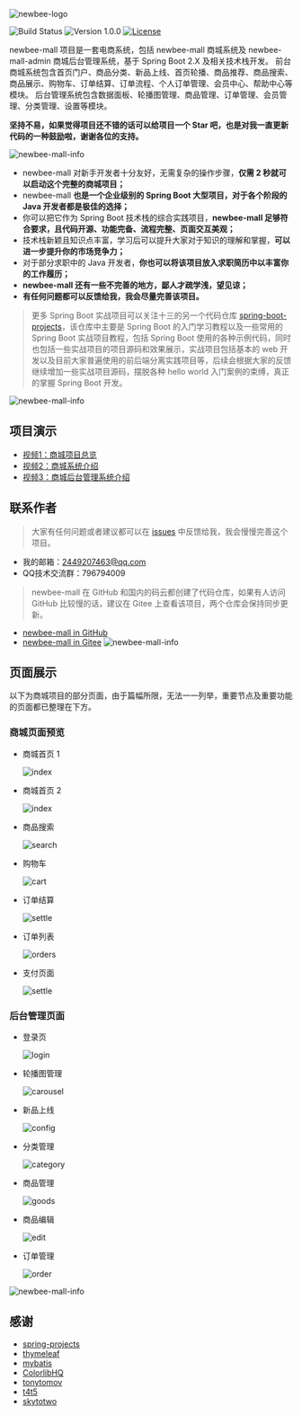 ![newbee-logo](https://images.gitee.com/uploads/images/2019/1106/173406_af00738b_5249807.png)

![Build Status](https://img.shields.io/badge/build-passing-green.svg)
![Version 1.0.0](https://img.shields.io/badge/version-1.0.0-yellow.svg)
[![License](https://img.shields.io/badge/license-MIT-blue.svg)](https://github.com/newbee-ltd/newbee-mall/blob/master/LICENSE)

newbee-mall 项目是一套电商系统，包括 newbee-mall 商城系统及 newbee-mall-admin 商城后台管理系统，基于 Spring Boot 2.X 及相关技术栈开发。 前台商城系统包含首页门户、商品分类、新品上线、首页轮播、商品推荐、商品搜索、商品展示、购物车、订单结算、订单流程、个人订单管理、会员中心、帮助中心等模块。 后台管理系统包含数据面板、轮播图管理、商品管理、订单管理、会员管理、分类管理、设置等模块。

**坚持不易，如果觉得项目还不错的话可以给项目一个 Star 吧，也是对我一直更新代码的一种鼓励啦，谢谢各位的支持。**

![newbee-mall-info](https://images.gitee.com/uploads/images/2019/1106/173406_b467c1c8_5249807.png)

- newbee-mall 对新手开发者十分友好，无需复杂的操作步骤，**仅需 2 秒就可以启动这个完整的商城项目；**
- newbee-mall **也是一个企业级别的 Spring Boot 大型项目，对于各个阶段的 Java 开发者都是极佳的选择；**
- 你可以把它作为 Spring Boot 技术栈的综合实践项目，**newbee-mall 足够符合要求，且代码开源、功能完备、流程完整、页面交互美观；**
- 技术栈新颖且知识点丰富，学习后可以提升大家对于知识的理解和掌握，**可以进一步提升你的市场竞争力；**
- 对于部分求职中的 Java 开发者，**你也可以将该项目放入求职简历中以丰富你的工作履历；** 
- **newbee-mall 还有一些不完善的地方，鄙人才疏学浅，望见谅；** 
- **有任何问题都可以反馈给我，我会尽量完善该项目。** 

> 更多 Spring Boot 实战项目可以关注十三的另一个代码仓库 [spring-boot-projects](https://github.com/ZHENFENG13/spring-boot-projects)，该仓库中主要是 Spring Boot 的入门学习教程以及一些常用的 Spring Boot 实战项目教程，包括 Spring Boot 使用的各种示例代码，同时也包括一些实战项目的项目源码和效果展示，实战项目包括基本的 web 开发以及目前大家普遍使用的前后端分离实践项目等，后续会根据大家的反馈继续增加一些实战项目源码，摆脱各种 hello world 入门案例的束缚，真正的掌握 Spring Boot 开发。

![newbee-mall-info](https://images.gitee.com/uploads/images/2019/1106/173406_bcec7fb7_5249807.png)

## 项目演示

- [视频1：商城项目总览](https://edu.csdn.net/course/play/26258/326466)
- [视频2：商城系统介绍](https://edu.csdn.net/course/play/26258/326467)
- [视频3：商城后台管理系统介绍](https://edu.csdn.net/course/play/26258/328801)

## 联系作者

> 大家有任何问题或者建议都可以在 [issues](https://gitee.com/newbee-ltd/newbee-mall/issues) 中反馈给我，我会慢慢完善这个项目。

- 我的邮箱：2449207463@qq.com
- QQ技术交流群：796794009

> newbee-mall 在 GitHub 和国内的码云都创建了代码仓库，如果有人访问 GitHub 比较慢的话，建议在 Gitee 上查看该项目，两个仓库会保持同步更新。

- [newbee-mall in GitHub](https://github.com/newbee-ltd/newbee-mall)
- [newbee-mall in Gitee](https://gitee.com/newbee-ltd/newbee-mall)
![newbee-mall-info](https://images.gitee.com/uploads/images/2019/1106/173406_5d7ace62_5249807.png)

## 页面展示

以下为商城项目的部分页面，由于篇幅所限，无法一一列举，重要节点及重要功能的页面都已整理在下方。

### 商城页面预览

- 商城首页 1

	![index](https://images.gitee.com/uploads/images/2019/1106/173406_df2c8f80_5249807.png)

- 商城首页 2

	![index](https://images.gitee.com/uploads/images/2019/1106/173406_98e57170_5249807.png)

- 商品搜索

	![search](https://images.gitee.com/uploads/images/2019/1106/173406_5eecced6_5249807.png)

- 购物车

	![cart](https://images.gitee.com/uploads/images/2019/1106/173406_90c8f2a0_5249807.png)
	
- 订单结算

	![settle](https://images.gitee.com/uploads/images/2019/1106/173406_caa4e890_5249807.png)
			
- 订单列表

	![orders](https://images.gitee.com/uploads/images/2019/1106/173406_b3c86350_5249807.png)	
	
- 支付页面

	![settle](https://images.gitee.com/uploads/images/2019/1106/173406_638e680d_5249807.png)


### 后台管理页面

- 登录页

	![login](https://images.gitee.com/uploads/images/2019/1106/173406_2268bfd1_5249807.png)

- 轮播图管理

	![carousel](https://images.gitee.com/uploads/images/2019/1106/173406_4baf9084_5249807.png)
	
- 新品上线

    ![config](https://images.gitee.com/uploads/images/2019/1106/173406_503cca1e_5249807.png)

- 分类管理

	![category](https://images.gitee.com/uploads/images/2019/1106/173406_3d43de1c_5249807.png)

- 商品管理

	![goods](https://images.gitee.com/uploads/images/2019/1106/173406_1c2b26d9_5249807.png)

- 商品编辑

	![edit](https://images.gitee.com/uploads/images/2019/1106/173406_9dbb70a2_5249807.png)

- 订单管理

	![order](https://images.gitee.com/uploads/images/2019/1106/173406_5cc854a0_5249807.png)

![newbee-mall-info](https://images.gitee.com/uploads/images/2019/1106/173406_5d7ace62_5249807.png)

## 感谢

- [spring-projects](https://github.com/spring-projects/spring-boot)
- [thymeleaf](https://github.com/thymeleaf/thymeleaf)
- [mybatis](https://github.com/mybatis/mybatis-3)
- [ColorlibHQ](https://github.com/ColorlibHQ/AdminLTE)
- [tonytomov](https://github.com/tonytomov/jqGrid)
- [t4t5](https://github.com/t4t5/sweetalert)
- [skytotwo](https://github.com/skytotwo/Alipay-WeChat-HTML)